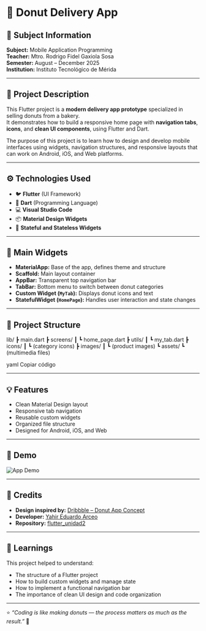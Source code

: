 # 🍩 Donut Delivery App

## 📘 Subject Information
**Subject:** Mobile Application Programming  
**Teacher:** Mtro. Rodrigo Fidel Gaxiola Sosa  
**Semester:** August – December 2025  
**Institution:** Instituto Tecnológico de Mérida  

---

## 🎯 Project Description
This Flutter project is a **modern delivery app prototype** specialized in selling donuts from a bakery.  
It demonstrates how to build a responsive home page with **navigation tabs**, **icons**, and **clean UI components**, using Flutter and Dart.

The purpose of this project is to learn how to design and develop mobile interfaces using widgets, navigation structures, and responsive layouts that can work on Android, iOS, and Web platforms.

---

## ⚙️ Technologies Used
- 🐦 **Flutter** (UI Framework)
- 💎 **Dart** (Programming Language)
- 💻 **Visual Studio Code**
- 📦 **Material Design Widgets**
- 🧱 **Stateful and Stateless Widgets**

---

## 🧩 Main Widgets
- **MaterialApp:** Base of the app, defines theme and structure  
- **Scaffold:** Main layout container  
- **AppBar:** Transparent top navigation bar  
- **TabBar:** Bottom menu to switch between donut categories  
- **Custom Widget (`MyTab`):** Displays donut icons and text  
- **StatefulWidget (`HomePage`):** Handles user interaction and state changes  

---

## 📁 Project Structure
lib/
┣ main.dart
┣ screens/
┃ ┗ home_page.dart
┣ utils/
┃ ┗ my_tab.dart
┣ icons/
┃ ┗ (category icons)
┣ images/
┃ ┗ (product images)
┗ assets/
┗ (multimedia files)

yaml
Copiar código

---

## 💡 Features
- Clean Material Design layout  
- Responsive tab navigation  
- Reusable custom widgets  
- Organized file structure  
- Designed for Android, iOS, and Web  

---

## 🎥 Demo
![App Demo](https://github.com/yahireduardo/flutter_unidad2/blob/main/donut_app_8sc_25_3/assets/gif_demo.gif)

---

## 🙌 Credits
- **Design inspired by:** [Dribbble – Donut App Concept](https://dribbble.com/)
- **Developer:** [Yahir Eduardo Arceo](https://github.com/yahireduardo)
- **Repository:** [flutter_unidad2](https://github.com/yahireduardo/flutter_unidad2)

---

## 🧠 Learnings
This project helped to understand:
- The structure of a Flutter project  
- How to build custom widgets and manage state  
- How to implement a functional navigation bar  
- The importance of clean UI design and code organization  

---

⭐ *“Coding is like making donuts — the process matters as much as the result.”* 🍩
